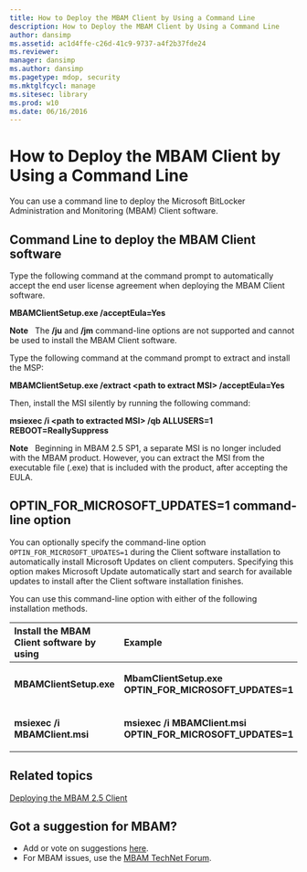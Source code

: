 ```yaml
---
title: How to Deploy the MBAM Client by Using a Command Line
description: How to Deploy the MBAM Client by Using a Command Line
author: dansimp
ms.assetid: ac1d4ffe-c26d-41c9-9737-a4f2b37fde24
ms.reviewer: 
manager: dansimp
ms.author: dansimp
ms.pagetype: mdop, security
ms.mktglfcycl: manage
ms.sitesec: library
ms.prod: w10
ms.date: 06/16/2016
---
```



# How to Deploy the MBAM Client by Using a Command Line


You can use a command line to deploy the Microsoft BitLocker Administration and Monitoring (MBAM) Client software.

## Command Line to deploy the MBAM Client software


Type the following command at the command prompt to automatically accept the end user license agreement when deploying the MBAM Client software.

**MBAMClientSetup.exe /acceptEula=Yes**

**Note**  
The **/ju** and **/jm** command-line options are not supported and cannot be used to install the MBAM Client software.

 

Type the following command at the command prompt to extract and install the MSP:

**MBAMClientSetup.exe /extract &lt;path to extract MSI&gt; /acceptEula=Yes**

Then, install the MSI silently by running the following command:

**msiexec /i &lt;path to extracted MSI&gt; /qb ALLUSERS=1 REBOOT=ReallySuppress**

**Note**  
Beginning in MBAM 2.5 SP1, a separate MSI is no longer included with the MBAM product. However, you can extract the MSI from the executable file (.exe) that is included with the product, after accepting the EULA.

 

## <a href="" id="optin-for-microsoft-updates-1-command-line-option"></a>OPTIN\_FOR\_MICROSOFT\_UPDATES=1 command-line option


You can optionally specify the command-line option `OPTIN_FOR_MICROSOFT_UPDATES=1` during the Client software installation to automatically install Microsoft Updates on client computers. Specifying this option makes Microsoft Update automatically start and search for available updates to install after the Client software installation finishes.

You can use this command-line option with either of the following installation methods.

<table>
<colgroup>
<col width="50%" />
<col width="50%" />
</colgroup>
<thead>
<tr class="header">
<th align="left">Install the MBAM Client software by using</th>
<th align="left">Example</th>
</tr>
</thead>
<tbody>
<tr class="odd">
<td align="left"><p><strong>MBAMClientSetup.exe</strong></p></td>
<td align="left"><p><strong>MbamClientSetup.exe OPTIN_FOR_MICROSOFT_UPDATES=1</strong></p></td>
</tr>
<tr class="even">
<td align="left"><p><strong>msiexec /i MBAMClient.msi</strong></p></td>
<td align="left"><p><strong>msiexec /i MBAMClient.msi OPTIN_FOR_MICROSOFT_UPDATES=1</strong></p></td>
</tr>
</tbody>
</table>

 


## Related topics


[Deploying the MBAM 2.5 Client](deploying-the-mbam-25-client.md)

 

 
## Got a suggestion for MBAM?
- Add or vote on suggestions [here](http://mbam.uservoice.com/forums/268571-microsoft-bitlocker-administration-and-monitoring). 
- For MBAM issues, use the [MBAM TechNet Forum](https://social.technet.microsoft.com/Forums/home?forum=mdopmbam).




